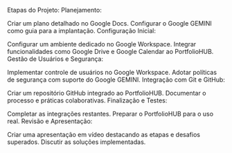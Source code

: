 Etapas do Projeto:
Planejamento:

Criar um plano detalhado no Google Docs.
Configurar o Google GEMINI como guia para a implantação.
Configuração Inicial:

Configurar um ambiente dedicado no Google Workspace.
Integrar funcionalidades como Google Drive e Google Calendar ao PortfolioHUB.
Gestão de Usuários e Segurança:

Implementar controle de usuários no Google Workspace.
Adotar políticas de segurança com suporte do Google GEMINI.
Integração com Git e GitHub:

Criar um repositório GitHub integrado ao PortfolioHUB.
Documentar o processo e práticas colaborativas.
Finalização e Testes:

Completar as integrações restantes.
Preparar o PortfolioHUB para o uso real.
Revisão e Apresentação:

Criar uma apresentação em vídeo destacando as etapas e desafios superados.
Discutir as soluções implementadas.



